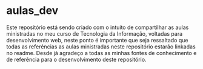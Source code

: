 # aulas_dev
Este repositório está sendo criado com o intuito de compartilhar as aulas ministradas no meu curso de Tecnologia da Informação, voltadas para desenvolvimento web, neste ponto é importante que seja ressaltado que todas as referências as aulas ministradas neste repositório estarão linkadas no readme. Desde já agradeço a todas as minhas fontes de conhecimento e de referência para o desenvolvimento deste repositório.
